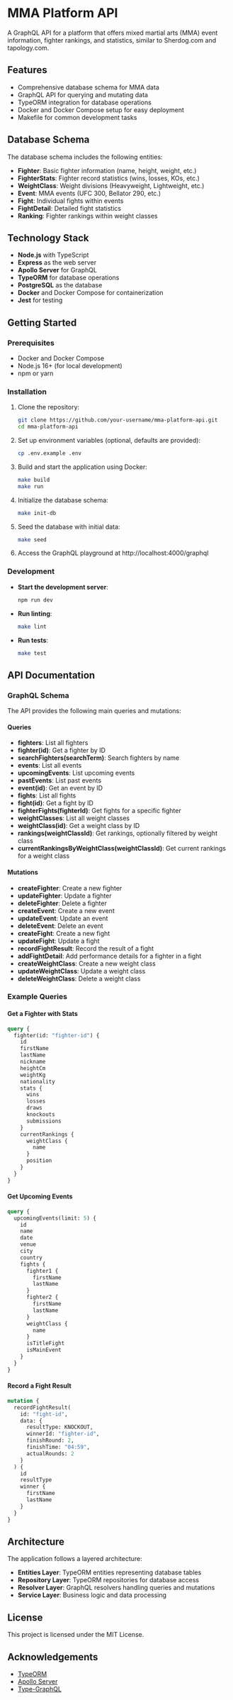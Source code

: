 # MMA Platform API

A GraphQL API for a platform that offers mixed martial arts (MMA) event information, fighter rankings, and statistics, similar to Sherdog.com and tapology.com.

## Features

- Comprehensive database schema for MMA data
- GraphQL API for querying and mutating data
- TypeORM integration for database operations
- Docker and Docker Compose setup for easy deployment
- Makefile for common development tasks

## Database Schema

The database schema includes the following entities:

- **Fighter**: Basic fighter information (name, height, weight, etc.)
- **FighterStats**: Fighter record statistics (wins, losses, KOs, etc.)
- **WeightClass**: Weight divisions (Heavyweight, Lightweight, etc.)
- **Event**: MMA events (UFC 300, Bellator 290, etc.)
- **Fight**: Individual fights within events
- **FightDetail**: Detailed fight statistics
- **Ranking**: Fighter rankings within weight classes

## Technology Stack

- **Node.js** with TypeScript
- **Express** as the web server
- **Apollo Server** for GraphQL
- **TypeORM** for database operations
- **PostgreSQL** as the database
- **Docker** and Docker Compose for containerization
- **Jest** for testing

## Getting Started

### Prerequisites

- Docker and Docker Compose
- Node.js 16+ (for local development)
- npm or yarn

### Installation

1. Clone the repository:
   ```bash
   git clone https://github.com/your-username/mma-platform-api.git
   cd mma-platform-api
   ```

2. Set up environment variables (optional, defaults are provided):
   ```bash
   cp .env.example .env
   ```

3. Build and start the application using Docker:
   ```bash
   make build
   make run
   ```

4. Initialize the database schema:
   ```bash
   make init-db
   ```

5. Seed the database with initial data:
   ```bash
   make seed
   ```

6. Access the GraphQL playground at http://localhost:4000/graphql

### Development

- **Start the development server**:
  ```bash
  npm run dev
  ```

- **Run linting**:
  ```bash
  make lint
  ```

- **Run tests**:
  ```bash
  make test
  ```

## API Documentation

### GraphQL Schema

The API provides the following main queries and mutations:

#### Queries

- **fighters**: List all fighters
- **fighter(id)**: Get a fighter by ID
- **searchFighters(searchTerm)**: Search fighters by name
- **events**: List all events
- **upcomingEvents**: List upcoming events
- **pastEvents**: List past events
- **event(id)**: Get an event by ID
- **fights**: List all fights
- **fight(id)**: Get a fight by ID
- **fighterFights(fighterId)**: Get fights for a specific fighter
- **weightClasses**: List all weight classes
- **weightClass(id)**: Get a weight class by ID
- **rankings(weightClassId)**: Get rankings, optionally filtered by weight class
- **currentRankingsByWeightClass(weightClassId)**: Get current rankings for a weight class

#### Mutations

- **createFighter**: Create a new fighter
- **updateFighter**: Update a fighter
- **deleteFighter**: Delete a fighter
- **createEvent**: Create a new event
- **updateEvent**: Update an event
- **deleteEvent**: Delete an event
- **createFight**: Create a new fight
- **updateFight**: Update a fight
- **recordFightResult**: Record the result of a fight
- **addFightDetail**: Add performance details for a fighter in a fight
- **createWeightClass**: Create a new weight class
- **updateWeightClass**: Update a weight class
- **deleteWeightClass**: Delete a weight class

### Example Queries

#### Get a Fighter with Stats

```graphql
query {
  fighter(id: "fighter-id") {
    id
    firstName
    lastName
    nickname
    heightCm
    weightKg
    nationality
    stats {
      wins
      losses
      draws
      knockouts
      submissions
    }
    currentRankings {
      weightClass {
        name
      }
      position
    }
  }
}
```

#### Get Upcoming Events

```graphql
query {
  upcomingEvents(limit: 5) {
    id
    name
    date
    venue
    city
    country
    fights {
      fighter1 {
        firstName
        lastName
      }
      fighter2 {
        firstName
        lastName
      }
      weightClass {
        name
      }
      isTitleFight
      isMainEvent
    }
  }
}
```

#### Record a Fight Result

```graphql
mutation {
  recordFightResult(
    id: "fight-id",
    data: {
      resultType: KNOCKOUT,
      winnerId: "fighter-id",
      finishRound: 2,
      finishTime: "04:59",
      actualRounds: 2
    }
  ) {
    id
    resultType
    winner {
      firstName
      lastName
    }
  }
}
```

## Architecture

The application follows a layered architecture:

- **Entities Layer**: TypeORM entities representing database tables
- **Repository Layer**: TypeORM repositories for database access
- **Resolver Layer**: GraphQL resolvers handling queries and mutations
- **Service Layer**: Business logic and data processing

## License

This project is licensed under the MIT License.

## Acknowledgements

- [TypeORM](https://typeorm.io/)
- [Apollo Server](https://www.apollographql.com/docs/apollo-server/)
- [Type-GraphQL](https://typegraphql.com/)